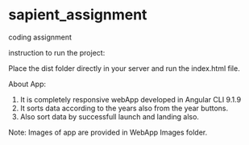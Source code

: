 # sapient_assignment
coding assignment

instruction to run the project:

Place the dist folder directly in your server and run the index.html file.

About App:

1. It is completely responsive webApp developed in Angular CLI 9.1.9
2. It sorts data according to the years also from the year buttons.
3. Also sort data by successfull launch and landing also.

Note: Images of app are provided in WebApp Images folder.
